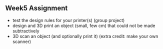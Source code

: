 

## Week5 Assignment

* test the design rules for your printer(s) (group project)
* design and 3D print an object (small, few cm) that could not be made subtractively
* 3D scan an object (and optionally print it) (extra credit: make your own scanner)
